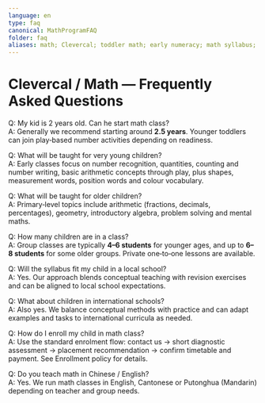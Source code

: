 ```yaml
---
language: en
type: faq
canonical: MathProgramFAQ
folder: faq
aliases: math; Clevercal; toddler math; early numeracy; math syllabus; math age; class size; enrolment math; math language
---
```

# Clevercal / Math — Frequently Asked Questions

Q: My kid is 2 years old. Can he start math class?  
A: Generally we recommend starting around **2.5 years**. Younger toddlers can join play‑based number activities depending on readiness.

Q: What will be taught for very young children?  
A: Early classes focus on number recognition, quantities, counting and number writing, basic arithmetic concepts through play, plus shapes, measurement words, position words and colour vocabulary.

Q: What will be taught for older children?  
A: Primary‑level topics include arithmetic (fractions, decimals, percentages), geometry, introductory algebra, problem solving and mental maths.

Q: How many children are in a class?  
A: Group classes are typically **4–6 students** for younger ages, and up to **6–8 students** for some older groups. Private one‑to‑one lessons are available.

Q: Will the syllabus fit my child in a local school?  
A: Yes. Our approach blends conceptual teaching with revision exercises and can be aligned to local school expectations.

Q: What about children in international schools?  
A: Also yes. We balance conceptual methods with practice and can adapt examples and tasks to international curricula as needed.

Q: How do I enroll my child in math class?  
A: Use the standard enrolment flow: contact us → short diagnostic assessment → placement recommendation → confirm timetable and payment. See Enrollment policy for details.

Q: Do you teach math in Chinese / English?  
A: Yes. We run math classes in English, Cantonese or Putonghua (Mandarin) depending on teacher and group needs.